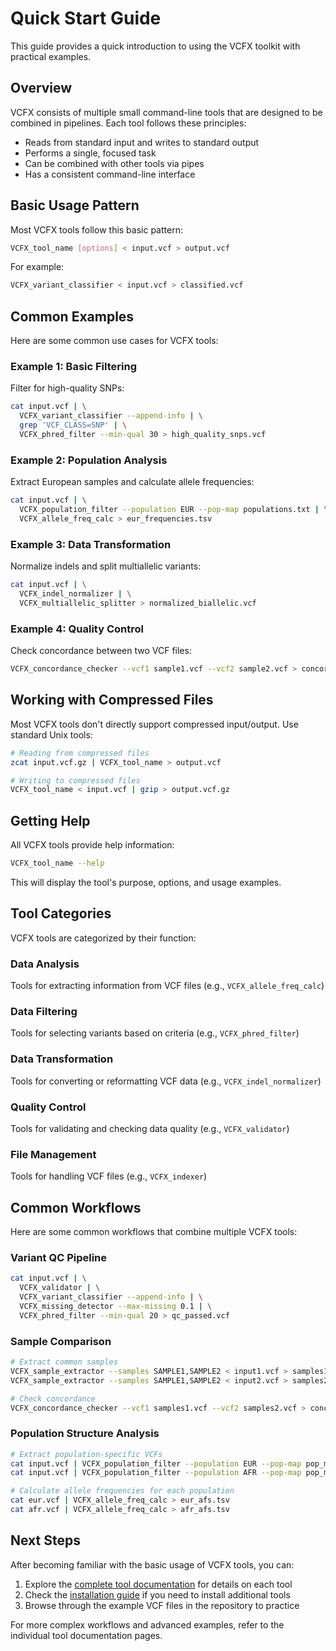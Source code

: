 # Quick Start Guide

This guide provides a quick introduction to using the VCFX toolkit with practical examples.

## Overview

VCFX consists of multiple small command-line tools that are designed to be combined in pipelines. Each tool follows these principles:

- Reads from standard input and writes to standard output
- Performs a single, focused task
- Can be combined with other tools via pipes
- Has a consistent command-line interface

## Basic Usage Pattern

Most VCFX tools follow this basic pattern:

```bash
VCFX_tool_name [options] < input.vcf > output.vcf
```

For example:

```bash
VCFX_variant_classifier < input.vcf > classified.vcf
```

## Common Examples

Here are some common use cases for VCFX tools:

### Example 1: Basic Filtering

Filter for high-quality SNPs:

```bash
cat input.vcf | \
  VCFX_variant_classifier --append-info | \
  grep 'VCF_CLASS=SNP' | \
  VCFX_phred_filter --min-qual 30 > high_quality_snps.vcf
```

### Example 2: Population Analysis

Extract European samples and calculate allele frequencies:

```bash
cat input.vcf | \
  VCFX_population_filter --population EUR --pop-map populations.txt | \
  VCFX_allele_freq_calc > eur_frequencies.tsv
```

### Example 3: Data Transformation

Normalize indels and split multiallelic variants:

```bash
cat input.vcf | \
  VCFX_indel_normalizer | \
  VCFX_multiallelic_splitter > normalized_biallelic.vcf
```

### Example 4: Quality Control

Check concordance between two VCF files:

```bash
VCFX_concordance_checker --vcf1 sample1.vcf --vcf2 sample2.vcf > concordance_report.tsv
```

## Working with Compressed Files

Most VCFX tools don't directly support compressed input/output. Use standard Unix tools:

```bash
# Reading from compressed files
zcat input.vcf.gz | VCFX_tool_name > output.vcf

# Writing to compressed files
VCFX_tool_name < input.vcf | gzip > output.vcf.gz
```

## Getting Help

All VCFX tools provide help information:

```bash
VCFX_tool_name --help
```

This will display the tool's purpose, options, and usage examples.

## Tool Categories

VCFX tools are categorized by their function:

### Data Analysis
Tools for extracting information from VCF files (e.g., `VCFX_allele_freq_calc`)

### Data Filtering
Tools for selecting variants based on criteria (e.g., `VCFX_phred_filter`)

### Data Transformation
Tools for converting or reformatting VCF data (e.g., `VCFX_indel_normalizer`)

### Quality Control
Tools for validating and checking data quality (e.g., `VCFX_validator`)

### File Management
Tools for handling VCF files (e.g., `VCFX_indexer`)

## Common Workflows

Here are some common workflows that combine multiple VCFX tools:

### Variant QC Pipeline

```bash
cat input.vcf | \
  VCFX_validator | \
  VCFX_variant_classifier --append-info | \
  VCFX_missing_detector --max-missing 0.1 | \
  VCFX_phred_filter --min-qual 20 > qc_passed.vcf
```

### Sample Comparison

```bash
# Extract common samples
VCFX_sample_extractor --samples SAMPLE1,SAMPLE2 < input1.vcf > samples1.vcf
VCFX_sample_extractor --samples SAMPLE1,SAMPLE2 < input2.vcf > samples2.vcf

# Check concordance
VCFX_concordance_checker --vcf1 samples1.vcf --vcf2 samples2.vcf > concordance.tsv
```

### Population Structure Analysis

```bash
# Extract population-specific VCFs
cat input.vcf | VCFX_population_filter --population EUR --pop-map pop_map.txt > eur.vcf
cat input.vcf | VCFX_population_filter --population AFR --pop-map pop_map.txt > afr.vcf

# Calculate allele frequencies for each population
cat eur.vcf | VCFX_allele_freq_calc > eur_afs.tsv
cat afr.vcf | VCFX_allele_freq_calc > afr_afs.tsv
```

## Next Steps

After becoming familiar with the basic usage of VCFX tools, you can:

1. Explore the [complete tool documentation](README.md) for details on each tool
2. Check the [installation guide](installation.md) if you need to install additional tools
3. Browse through the example VCF files in the repository to practice

For more complex workflows and advanced examples, refer to the individual tool documentation pages. 